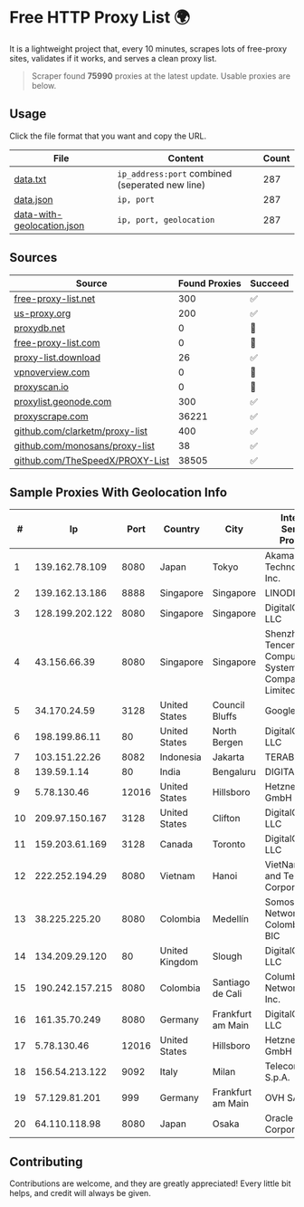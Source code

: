 
# Free HTTP Proxy List 🌍

It is a lightweight project that, every 10 minutes, scrapes lots of free-proxy sites, validates if it works, and serves a clean proxy list.


> Scraper found **75990** proxies at the latest update. Usable proxies are below.

## Usage

Click the file format that you want and copy the URL.


|File|Content|Count|
|----|-------|-----|
|[data.txt](https://raw.githubusercontent.com/themiralay/Proxy-List-World/master/data.txt)|`ip_address:port` combined (seperated new line)|287|
|[data.json](https://raw.githubusercontent.com/themiralay/Proxy-List-World/master/data.json)|`ip, port`|287|
|[data-with-geolocation.json](https://raw.githubusercontent.com/themiralay/Proxy-List-World/master/data-with-geolocation.json)|`ip, port, geolocation`|287|

## Sources

|Source|Found Proxies|Succeed|
|------|-------------|-------|
|[free-proxy-list.net](https://free-proxy-list.net)|300|✅|
|[us-proxy.org](https://www.us-proxy.org)|200|✅|
|[proxydb.net](http://proxydb.net)|0|🚫|
|[free-proxy-list.com](https://free-proxy-list.com/?page=&port=&type%5B%5D=http&type%5B%5D=https&up_time=0&search=Search)|0|🚫|
|[proxy-list.download](https://www.proxy-list.download/HTTP)|26|✅|
|[vpnoverview.com](https://vpnoverview.com/privacy/anonymous-browsing/free-proxy-servers)|0|🚫|
|[proxyscan.io](https://www.proxyscan.io)|0|🚫|
|[proxylist.geonode.com](https://proxylist.geonode.com/api/proxy-list?limit=300&page=1&sort_by=lastChecked&sort_type=desc&protocols=http,https)|300|✅|
|[proxyscrape.com](https://api.proxyscrape.com/v2/?request=displayproxies&protocol=http&timeout=10000&country=all&ssl=all&anonymity=all)|36221|✅|
|[github.com/clarketm/proxy-list](https://raw.githubusercontent.com/clarketm/proxy-list/master/proxy-list-raw.txt)|400|✅|
|[github.com/monosans/proxy-list](https://raw.githubusercontent.com/monosans/proxy-list/main/proxies/http.txt)|38|✅|
|[github.com/TheSpeedX/PROXY-List](https://raw.githubusercontent.com/TheSpeedX/PROXY-List/master/http.txt)|38505|✅|


## Sample Proxies With Geolocation Info

|#|Ip|Port|Country|City|Internet Service Provider|
|-|--|----|-------|----|-------------------------|
|1|139.162.78.109|8080|Japan|Tokyo|Akamai Technologies, Inc.|
|2|139.162.13.186|8888|Singapore|Singapore|LINODE|
|3|128.199.202.122|8080|Singapore|Singapore|DigitalOcean, LLC|
|4|43.156.66.39|8080|Singapore|Singapore|Shenzhen Tencent Computer Systems Company Limited|
|5|34.170.24.59|3128|United States|Council Bluffs|Google LLC|
|6|198.199.86.11|80|United States|North Bergen|DigitalOcean, LLC|
|7|103.151.22.26|8082|Indonesia|Jakarta|TERABYTE|
|8|139.59.1.14|80|India|Bengaluru|DIGITALOCEAN|
|9|5.78.130.46|12016|United States|Hillsboro|Hetzner Online GmbH|
|10|209.97.150.167|3128|United States|Clifton|DigitalOcean, LLC|
|11|159.203.61.169|3128|Canada|Toronto|DigitalOcean, LLC|
|12|222.252.194.29|8080|Vietnam|Hanoi|VietNam Post and Telecom Corporation|
|13|38.225.225.20|8080|Colombia|Medellín|Somos Networks Colombia S.a.s. BIC|
|14|134.209.29.120|80|United Kingdom|Slough|DigitalOcean, LLC|
|15|190.242.157.215|8080|Colombia|Santiago de Cali|Columbus Networks USA, Inc.|
|16|161.35.70.249|8080|Germany|Frankfurt am Main|DigitalOcean, LLC|
|17|5.78.130.46|12016|United States|Hillsboro|Hetzner Online GmbH|
|18|156.54.213.122|9092|Italy|Milan|Telecom Italia S.p.A.|
|19|57.129.81.201|999|Germany|Frankfurt am Main|OVH SAS|
|20|64.110.118.98|8080|Japan|Osaka|Oracle Corporation|



## Contributing

Contributions are welcome, and they are greatly appreciated! Every
little bit helps, and credit will always be given.

